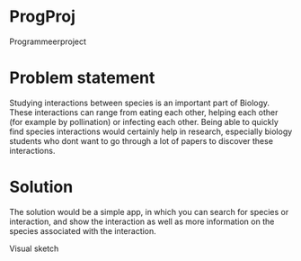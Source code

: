 # ProgProj
Programmeerproject

# Problem statement
Studying interactions between species is an important part of Biology. These interactions can range from eating each other, helping each other (for example by pollination) or infecting each other.
Being able to quickly find species interactions would certainly help in research, especially biology students who dont want to go through a lot of papers to discover these interactions.

# Solution
The solution would be a simple app, in which you can search for species or interaction, and show the interaction as well as more information on the species associated with the interaction.

Visual sketch
